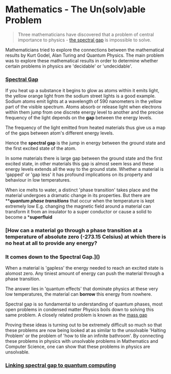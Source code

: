 # Mathematics - The Un(solv)able Problem
> Three mathematicians have discovered that a problem of central importance to
  physics - [the spectral gap](https://en.wikipedia.org/wiki/Spectral_gap) is impossible to solve.

  Mathematicians tried to explore the connections between the mathematical results by Kurt Godel, Alan Turing 
  and Quantum Physics. The main problem was to explore these mathematical results in order to determine
  whether certain problems in physics are 'decidable' or 'undecidable'.

  ### [Spectral Gap]()
  If you heat up a substance it begins to glow as atoms within it emits light, the yellow orange light from
  the sodium street lights is a good example. Sodium atoms emit lights at a wavelength of 590 nanometers in 
  the yellow part of the visible spectrum.
  Atoms absorb or release light when electrons within them jump from one discrete energy level to another and
  the precise frequency of the light depends on the <b>gap</b> between the energy levels.

  The frequency of the light emitted from heated materials thus give us a map of the gaps between atom's
  different energy levels.

  Hence the <b>spectral gap</b> is the jump in energy between the ground state and the first excited 
  state of the atom.

In some materials there is large gap between the ground state and the first excited state, in other materials
this gap is almost seem less and these energy levels extends all the way to the ground state. Whether a material
is 'gapped' or 'gap less' it has profound implications on its property and behaviour in low temperatures.

When ice melts to water, a distinct 'phase transition' takes place and the material undergoes a dramatic change
in its properties. But there are *****quantum phase transitions*** that occur when the temperature is kept extremely low
E.g. changing the magnetic field around a material can transform it from an insulator to a super conductor or cause
a solid to become a ***superfluid**

### [How can a material go through a phase transition at a temperature of absolute zero (-273.15 Celsius) at which there is no heat at all to provide any energy?
### It comes down to the Spectral Gap.]()
When a material is 'gapless' the energy needed to reach an excited state is alomost zero. Any tiniest amount of 
energy can push the material through a phase transition.

The answer lies in 'quantum effects' that dominate physics at these very low temperatures, the material can **borrow** this energy from nowhere.

Spectral gap is so fundamental to understanding of quantum phases, most open problems in condensed matter Physics boils down to solving this same
problem. A closely related problem is known as the [mass gap](https://en.wikipedia.org/wiki/Yang%E2%80%93Mills_existence_and_mass_gap)

Proving these ideas is turning out to be extremely difficult so much so that these problems are now being looked at as similar to the unsolvable 'Halting 
Problem' or the problem of 'how to tile an infinite bathroom'. By connecting these problems in physics with unsolvable problems in Mathematics and Computer Science,
one can show that these problems in physics are unsolvable.

### [Linking spectral gap to quantum computing]()
